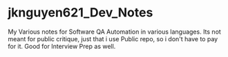 # jknguyen621_Dev_Notes
My Various notes for Software QA Automation in various languages.
Its not meant for public critique, just that i use Public repo, so i don't have to pay for it.
Good for Interview Prep as well.
